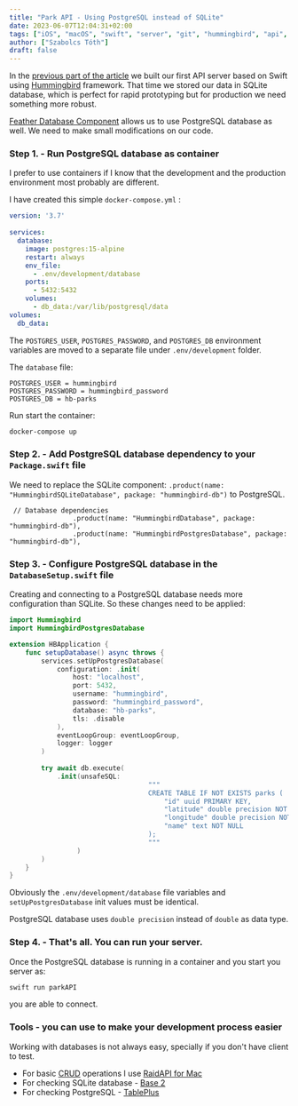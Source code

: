 ```yaml
---
title: "Park API - Using PostgreSQL instead of SQLite"
date: 2023-06-07T12:04:31+02:00
tags: ["iOS", "macOS", "swift", "server", "git", "hummingbird", "api", "postgresql", "docker"]
author: ["Szabolcs Tóth"]
draft: false
---
```


In the [previous part of the article](https://kicsipixel.github.io/posts/2023/2023-06-02-hummingbird/) we built our first API server based on Swift using [Hummingbird](https://github.com/hummingbird-project/hummingbird) framework. That time we stored our data in SQLite database, which is perfect for rapid prototyping but for production we need something more robust.

[Feather Database Component](https://github.com/FeatherCMS/feather-database) allows us to use PostgreSQL database as well. We need to make small modifications on our code.

### Step 1. - Run PostgreSQL database as container
I prefer to use containers if I know that the development and the production environment most probably are different. 

I have created this simple `docker-compose.yml` :

```yml
version: '3.7'
  
services:
  database:
    image: postgres:15-alpine
    restart: always
    env_file:
      - .env/development/database
    ports:
      - 5432:5432
    volumes:
      - db_data:/var/lib/postgresql/data
volumes:
  db_data:
``` 

 The `POSTGRES_USER`, `POSTGRES_PASSWORD`, and `POSTGRES_DB` environment variables are moved to a separate file under `.env/development` folder. 
 
 The `database` file:
 
 ```
POSTGRES_USER = hummingbird
POSTGRES_PASSWORD = hummingbird_password
POSTGRES_DB = hb-parks
 ```

Run start the container:

```bash 
docker-compose up
```

### Step 2. - Add PostgreSQL database dependency to your `Package.swift` file

We need to replace the SQLite component: `.product(name: "HummingbirdSQLiteDatabase", package: "hummingbird-db")` to PostgreSQL.

```
 // Database dependencies
                .product(name: "HummingbirdDatabase", package: "hummingbird-db"),
                .product(name: "HummingbirdPostgresDatabase", package: "hummingbird-db"),
```

### Step 3. - Configure PostgreSQL database in the `DatabaseSetup.swift` file

Creating and connecting to a PostgreSQL database needs more configuration than SQLite. So these changes need to be applied:

```swift
import Hummingbird
import HummingbirdPostgresDatabase

extension HBApplication {
    func setupDatabase() async throws {
        services.setUpPostgresDatabase(
            configuration: .init(
                host: "localhost",
                port: 5432,
                username: "hummingbird",
                password: "hummingbird_password",
                database: "hb-parks",
                tls: .disable
            ),
            eventLoopGroup: eventLoopGroup,
            logger: logger
        )
                
        try await db.execute(
            .init(unsafeSQL:
                                   """
                                   CREATE TABLE IF NOT EXISTS parks (
                                       "id" uuid PRIMARY KEY,
                                       "latitude" double precision NOT NULL,
                                       "longitude" double precision NOT NULL,
                                       "name" text NOT NULL
                                   );
                                   """
                 )
        )
    }
}
```

Obviously the `.env/development/database` file variables and `setUpPostgresDatabase` init values must be identical.

PostgreSQL database uses `double precision` instead of `double` as data type.

### Step 4. - That's all. You can run your server.
Once the PostgreSQL database is running in a container and you start you server as:

``` bash
swift run parkAPI
``` 

you are able to connect.

### Tools - you can use to make your development process easier

Working with databases is not always easy, specially if you don't have client to test. 

- For basic [CRUD](https://www.freecodecamp.org/news/crud-operations-explained/) operations I use [RaidAPI for Mac](https://paw.cloud/)
- For checking SQLite database - [Base 2](https://menial.co.uk/base/)
- For checking PostgreSQL - [TablePlus](https://tableplus.com/)
